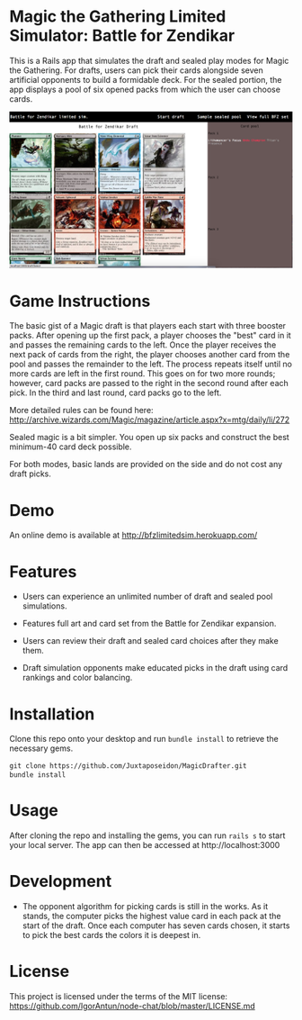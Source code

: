 # Magic the Gathering Limited Simulator: Battle for Zendikar

This is a Rails app that simulates the draft and sealed play modes for Magic the Gathering. For drafts, users can pick their cards alongside seven artificial opponents to build a formidable deck. For the sealed portion, the app displays a pool of six opened packs from which the user can choose cards.

![Draftscreen](/app/assets/images/mtgdrafter.png)

# Game Instructions

The basic gist of a Magic draft is that players each start with three booster packs. After opening up the first pack, a player chooses the "best" card in it and passes the remaining cards to the left. Once the player receives the next pack of cards from the right, the player chooses another card from the pool and passes the remainder to the left. The process repeats itself until no more cards are left in the first round. This goes on for two more rounds; however, card packs are passed to the right in the second round after each pick. In the third and last round, card packs go to the left.

More detailed rules can be found here: http://archive.wizards.com/Magic/magazine/article.aspx?x=mtg/daily/li/272

Sealed magic is a bit simpler. You open up six packs and construct the best minimum-40 card deck possible.

For both modes, basic lands are provided on the side and do not cost any draft picks.

# Demo

An online demo is available at http://bfzlimitedsim.herokuapp.com/ 

# Features

* Users can experience an unlimited number of draft and sealed pool simulations.

* Features full art and card set from the Battle for Zendikar expansion.

* Users can review their draft and sealed card choices after they make them.

* Draft simulation opponents make educated picks in the draft using card rankings and color balancing.

# Installation

Clone this repo onto your desktop and run `bundle install` to retrieve the necessary gems.

  ```
  git clone https://github.com/Juxtaposeidon/MagicDrafter.git
  bundle install
  ```

# Usage

After cloning the repo and installing the gems, you can run `rails s` to start your local server. The app can then be accessed at http://localhost:3000

# Development

* The opponent algorithm for picking cards is still in the works. As it stands, the computer picks the highest value card in each pack at the start of the draft. Once each computer has seven cards chosen, it starts to pick the best cards the colors it is deepest in.

# License

This project is licensed under the terms of the MIT license: https://github.com/IgorAntun/node-chat/blob/master/LICENSE.md

